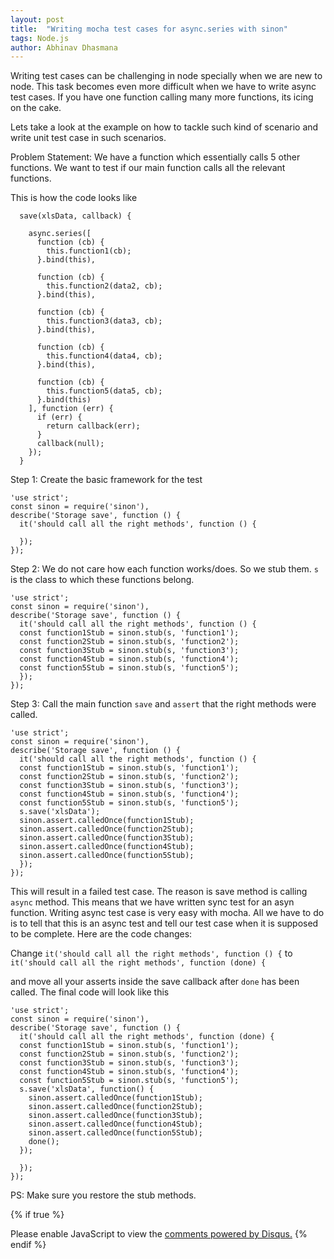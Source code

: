 ```yaml
---
layout: post
title:  "Writing mocha test cases for async.series with sinon"
tags: Node.js
author: Abhinav Dhasmana
---
```

Writing test cases can be challenging in node specially when we are new to node. This task becomes even more difficult when we have to write async test cases. If you have one function calling many more functions, its icing on the cake.

Lets take a look at the example on how to tackle such kind of scenario and write unit test case in such scenarios.

Problem Statement: We have a function which essentially calls 5 other functions. We want to test if our main function calls all the relevant
 functions.

This is how the code looks like

```
  save(xlsData, callback) {

    async.series([
      function (cb) {
        this.function1(cb);
      }.bind(this),

      function (cb) {
        this.function2(data2, cb);
      }.bind(this),

      function (cb) {
        this.function3(data3, cb);
      }.bind(this),

      function (cb) {
        this.function4(data4, cb);
      }.bind(this),

      function (cb) {
        this.function5(data5, cb);
      }.bind(this)
    ], function (err) {
      if (err) {
        return callback(err);
      }
      callback(null);
    });
  }
```

Step 1: Create the basic framework for the test

```
'use strict';
const sinon = require('sinon'),
describe('Storage save', function () {
  it('should call all the right methods', function () {

  });
});
```

Step 2: We do not care how each function works/does. So we stub them. `s` is the class to which these functions belong.

```
'use strict';
const sinon = require('sinon'),
describe('Storage save', function () {
  it('should call all the right methods', function () {
  const function1Stub = sinon.stub(s, 'function1');
  const function2Stub = sinon.stub(s, 'function2');
  const function3Stub = sinon.stub(s, 'function3');
  const function4Stub = sinon.stub(s, 'function4');
  const function5Stub = sinon.stub(s, 'function5');
  });
});
```


Step 3: Call the main function `save` and `assert` that the right methods were called.

```
'use strict';
const sinon = require('sinon'),
describe('Storage save', function () {
  it('should call all the right methods', function () {
  const function1Stub = sinon.stub(s, 'function1');
  const function2Stub = sinon.stub(s, 'function2');
  const function3Stub = sinon.stub(s, 'function3');
  const function4Stub = sinon.stub(s, 'function4');
  const function5Stub = sinon.stub(s, 'function5');
  s.save('xlsData');
  sinon.assert.calledOnce(function1Stub);
  sinon.assert.calledOnce(function2Stub);
  sinon.assert.calledOnce(function3Stub);
  sinon.assert.calledOnce(function4Stub);
  sinon.assert.calledOnce(function5Stub);
  });
});
```

This will result in a failed test case. The reason is save method is calling `async` method. This means that we have written sync test for an asyn function. Writing async test case is very easy with mocha. All we have to do is to tell that this is an async test and tell our test case when it is supposed to be complete. Here are the code changes:


Change ```it('should call all the right methods', function () {``` to ```  it('should call all the right methods', function (done) {```

and move all your asserts inside the save callback after `done` has been called. The final code will look like this

```
'use strict';
const sinon = require('sinon'),
describe('Storage save', function () {
  it('should call all the right methods', function (done) {
  const function1Stub = sinon.stub(s, 'function1');
  const function2Stub = sinon.stub(s, 'function2');
  const function3Stub = sinon.stub(s, 'function3');
  const function4Stub = sinon.stub(s, 'function4');
  const function5Stub = sinon.stub(s, 'function5');
  s.save('xlsData', function() {
    sinon.assert.calledOnce(function1Stub);
    sinon.assert.calledOnce(function2Stub);
    sinon.assert.calledOnce(function3Stub);
    sinon.assert.calledOnce(function4Stub);
    sinon.assert.calledOnce(function5Stub);
    done();
  });

  });
});
```

PS: Make sure you restore the stub methods.

{% if true %}
  <div id="disqus_thread"></div>
  <script>
    var disqus_config = function () {

    this.page.url = "http://www.abhinavdhasmana.in/node/2016/02/29/async-series-mocha-test-cases-with-sinon.html"; // Replace PAGE_URL with your page's canonical URL variable
    this.page.identifier = "node/2016/02/29/async-series-mocha-test-cases-with-sinon.html";
    };

    (function() { // DON'T EDIT BELOW THIS LINE
      var d = document, s = d.createElement('script');
      s.src = '//abhinavdhasmana.disqus.com/embed.js';
      s.setAttribute('data-timestamp', +new Date());
      (d.head || d.body).appendChild(s);
      })();
  </script>
  <noscript>Please enable JavaScript to view the <a href="https://disqus.com/?ref_noscript" rel="nofollow">comments powered by Disqus.</a></noscript>
{% endif %}

